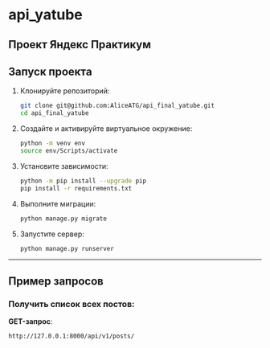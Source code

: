 # api_yatube
Проект Яндекс Практикум
---

## Запуск проекта
1. Клонируйте репозиторий:

    ```bash
    git clone git@github.com:AliceATG/api_final_yatube.git
    cd api_final_yatube
    ```

2. Создайте и активируйте виртуальное окружение:

    ```bash
    python -m venv env
    source env/Scripts/activate
    ```

3. Установите зависимости:

    ```bash
    python -m pip install --upgrade pip
    pip install -r requirements.txt
    ```

4. Выполните миграции:

    ```bash
    python manage.py migrate
    ```

5. Запустите сервер:

    ```bash
    python manage.py runserver
    ```

---

## Пример запросов

### Получить список всех постов:

**GET-запрос**:

```
http://127.0.0.1:8000/api/v1/posts/
